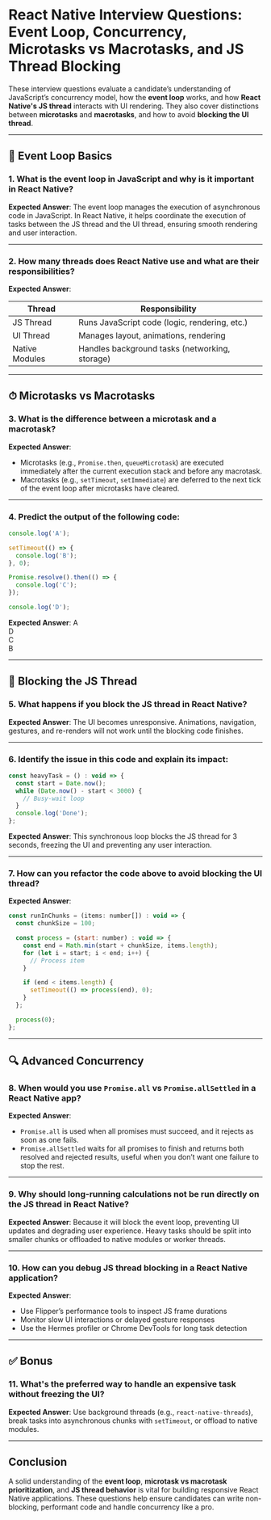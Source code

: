 # React Native Interview Questions: Event Loop, Concurrency, Microtasks vs Macrotasks, and JS Thread Blocking

These interview questions evaluate a candidate’s understanding of JavaScript’s concurrency model, how the **event loop** works, and how **React Native's JS thread** interacts with UI rendering. They also cover distinctions between **microtasks** and **macrotasks**, and how to avoid **blocking the UI thread**.

---

## 🔁 Event Loop Basics

### 1. What is the event loop in JavaScript and why is it important in React Native?

**Expected Answer**: The event loop manages the execution of asynchronous code in JavaScript. In React Native, it helps coordinate the execution of tasks between the JS thread and the UI thread, ensuring smooth rendering and user interaction.

---

### 2. How many threads does React Native use and what are their responsibilities?

**Expected Answer**:

| Thread        | Responsibility                                |
|---------------|-----------------------------------------------|
| JS Thread     | Runs JavaScript code (logic, rendering, etc.) |
| UI Thread     | Manages layout, animations, rendering          |
| Native Modules| Handles background tasks (networking, storage) |

---

## ⏱ Microtasks vs Macrotasks

### 3. What is the difference between a microtask and a macrotask?

**Expected Answer**:  
- Microtasks (e.g., `Promise.then`, `queueMicrotask`) are executed immediately after the current execution stack and before any macrotask.  
- Macrotasks (e.g., `setTimeout`, `setImmediate`) are deferred to the next tick of the event loop after microtasks have cleared.

---

### 4. Predict the output of the following code:

```js
console.log('A');

setTimeout(() => {
  console.log('B');
}, 0);

Promise.resolve().then(() => {
  console.log('C');
});

console.log('D');
```

**Expected Answer**:
A  
D  
C  
B

---

## 🛑 Blocking the JS Thread

### 5. What happens if you block the JS thread in React Native?

**Expected Answer**: The UI becomes unresponsive. Animations, navigation, gestures, and re-renders will not work until the blocking code finishes.

---

### 6. Identify the issue in this code and explain its impact:

```js
const heavyTask = () : void => {
  const start = Date.now();
  while (Date.now() - start < 3000) {
    // Busy-wait loop
  }
  console.log('Done');
};
```

**Expected Answer**: This synchronous loop blocks the JS thread for 3 seconds, freezing the UI and preventing any user interaction.

---

### 7. How can you refactor the code above to avoid blocking the UI thread?

**Expected Answer**:

```js
const runInChunks = (items: number[]) : void => {
  const chunkSize = 100;

  const process = (start: number) : void => {
    const end = Math.min(start + chunkSize, items.length);
    for (let i = start; i < end; i++) {
      // Process item
    }

    if (end < items.length) {
      setTimeout(() => process(end), 0);
    }
  };

  process(0);
};
```

---

## 🔍 Advanced Concurrency

### 8. When would you use `Promise.all` vs `Promise.allSettled` in a React Native app?

**Expected Answer**:  
- `Promise.all` is used when all promises must succeed, and it rejects as soon as one fails.  
- `Promise.allSettled` waits for all promises to finish and returns both resolved and rejected results, useful when you don’t want one failure to stop the rest.

---

### 9. Why should long-running calculations not be run directly on the JS thread in React Native?

**Expected Answer**: Because it will block the event loop, preventing UI updates and degrading user experience. Heavy tasks should be split into smaller chunks or offloaded to native modules or worker threads.

---

### 10. How can you debug JS thread blocking in a React Native application?

**Expected Answer**:
- Use Flipper’s performance tools to inspect JS frame durations  
- Monitor slow UI interactions or delayed gesture responses  
- Use the Hermes profiler or Chrome DevTools for long task detection

---

## ✅ Bonus

### 11. What's the preferred way to handle an expensive task without freezing the UI?

**Expected Answer**: Use background threads (e.g., `react-native-threads`), break tasks into asynchronous chunks with `setTimeout`, or offload to native modules.

---

## Conclusion

A solid understanding of the **event loop**, **microtask vs macrotask prioritization**, and **JS thread behavior** is vital for building responsive React Native applications. These questions help ensure candidates can write non-blocking, performant code and handle concurrency like a pro.